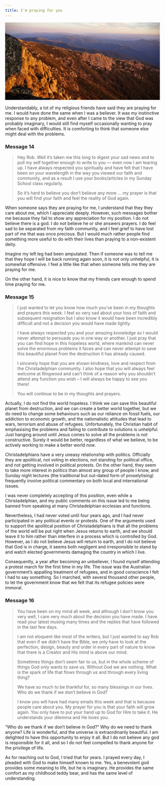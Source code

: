 ```yaml
---
title: I'm praying for you
---
```


![](buffaloview.resized.jpg)

Understandably, a lot of my religious friends have said they are praying for me. I would have done the same when I was a believer. It was my instinctive response to any problem, and even after I came to the view that God was probably imaginary, I would still find myself occasionally wanting to pray when faced with difficulties. It is comforting to think that someone else might deal with the problems.



### Message 14



<blockquote>
<p>Hey Rob. Well it’s taken me this long to digest your sad news and to pull my self together enough to write to you — even now I am tearing up. I have always respected you spiritually and have felt that I have been on your wavelength in the way you viewed our faith and community, and as a result I use your books/articles in my Sunday School class regularly.</p>

<p>So it’s hard to believe you don’t believe any more … my prayer is that you will find your faith and feel the reality of God again.</p>
</blockquote>



When someone says they are praying for me, I understand that they they care about me, which I appreciate deeply. However, such messages bother me because they fail to show any appreciation for my position. I do not believe there is a god. I do not believe he or she answers prayers. I do feel sad to be separated from my faith community, and I feel grief to have lost part of me that was once precious. But I would much rather people find something more useful to do with their lives than praying to a non-existent deity.



Imagine my left leg had been amputated. Then if someone was to tell me that they hope I will be back running again soon, it is not only unhelpful, it is somewhat offensive. I feel a little like that when someone tells me they are praying for me.



On the other hand, it is nice to know that my friends care enough to spend time praying for me.



### Message 15



<blockquote>
<p>I just wanted to let you know how much you’ve been in my thoughts and prayers this week. I feel so very sad about your loss of faith and subsequent resignation but I also know it would have been incredibly difficult and not a decision you would have made lightly.</p>

<p>I have always respected you and your amazing knowledge so I would never attempt to persuade you in one way or another. I just pray that you can find hope in this hopeless world, where mankind can never solve the enormous problems it faces and can never attempt to save this beautiful planet from the destruction it has already caused.</p>

<p>I sincerely hope that you are shown kindness, love and respect from the Christadelphian community. I also hope that you will always feel welcome at Ringwood and can’t think of a reason why you shouldn’t attend any function you wish – I will always be happy to see you there!</p>

<p>You will continue to be in my thoughts and prayers.</p>
</blockquote>



Actually, I do not find the world hopeless. I think we can save this beautiful planet from destruction, and we can create a better world together, but we do need to change some behaviours such as our reliance on fossil fuels, our addiction to economic growth, and the nationalistic attitudes that lead to wars, terrorism and abuse of refugees. Unfortunately, the Christian habit of emphasising the problems and failing to contribute to solutions is unhelpful. Just hanging around until Jesus comes to solve all the problems is not constructive. Surely it would be better, regardless of what we believe, to be actively working to make a better world _now_.



Christadelphians have a very uneasy relationship with politics. Officially they are apolitical, not voting in elections, not standing for political office, and not getting involved in political protests. On the other hand, they seem to take more interest in politics than almost any group of people I know, and Sunday night lectures (the traditional but out-dated form of proselytising) frequently involve political commentary on both local and international issues.



I was never completely accepting of this position, even while a Christadelphian, and my public comments on this issue led to me being banned from speaking at many Christadelphian ecclesias and functions.



Nevertheless, I had never voted until four years ago, and I had never participated in any political events or protests. One of the arguments used to support the apolitical position of Christadelphians is that all the problems of the world will be put right when Jesus returns to earth, and we should leave it to him rather than interfere in a process which is controlled by God. However, as I do not believe Jesus will return to earth, and I do not believe that God is in charge, it seems both negligent and irresponsible to stand by and watch elected governments damaging the country in which I live.



Consequently, a year after becoming an unbeliever, I found myself attending a protest march for the first time in my life. The issue was the Australian government’s appalling treatment of refugees, and in good conscience I felt I had to say something. So I marched, with several thousand other people, to let the government know that we felt that its refugee policies were immoral.



### Message 16



<blockquote><p>You have been on my mind all week, and although I don’t know you very well, I care very much about the decision you have made. I have read your latest musing many times and the replies that have followed in the last few days.</p>
<p>I am not eloquent like most of the writers, but I just wanted to say Rob that even if we didn’t have the Bible, we only have to look at the perfection, design, beauty and order in every part of nature to know that there is a Creator and His mind is above our mind.</p>
<p>Sometimes things don’t seem fair to us, but in the whole scheme of things God only wants to save us. Without God we are nothing. What is the spark of life that flows through us and through every living thing?</p>
<p>We have so much to be thankful for, so many blessings in our lives. Who do we thank if we don’t believe in God?</p>
<p>I know you will have had many emails this week and that is because people care about you. My prayer for you is that your faith will grow again. You only have to put your hand up to God for Him to take it. He understands your dilemma and He loves you.</p>
</blockquote>



“Who do we thank if we don’t believe in God?” Why do we need to thank anyone? Life is wonderful, and the universe is extraordinarily beautiful. I am delighted to have this opportunity to enjoy it all. But I do not believe any god is responsible for it all, and so I do not feel compelled to thank anyone for the privilege of life.



As for reaching out to God, I tried that for years. I prayed every day, I pleaded with God to make himself known to me. Yes, a benevolent god provides some meaning to life, but he is imaginary. He provides the same comfort as my childhood teddy bear, and has the same level of understanding.
